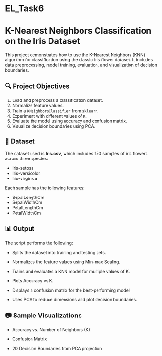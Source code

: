 # EL_Task6

# K-Nearest Neighbors Classification on the Iris Dataset

This project demonstrates how to use the K-Nearest Neighbors (KNN) algorithm for classification using the classic Iris flower dataset. It includes data preprocessing, model training, evaluation, and visualization of decision boundaries.

## 🔍 Project Objectives

1. Load and preprocess a classification dataset.
2. Normalize feature values.
3. Train a `KNeighborsClassifier` from `sklearn`.
4. Experiment with different values of `K`.
5. Evaluate the model using accuracy and confusion matrix.
6. Visualize decision boundaries using PCA.

## 📁 Dataset

The dataset used is **Iris.csv**, which includes 150 samples of iris flowers across three species:
- Iris-setosa
- Iris-versicolor
- Iris-virginica

Each sample has the following features:
- SepalLengthCm
- SepalWidthCm
- PetalLengthCm
- PetalWidthCm

## 📊 Output
The script performs the following:

- Splits the dataset into training and testing sets.

- Normalizes the feature values using Min-max Scaling.

- Trains and evaluates a KNN model for multiple values of K.

- Plots Accuracy vs K.

- Displays a confusion matrix for the best-performing model.

- Uses PCA to reduce dimensions and plot decision boundaries.

## 📷 Sample Visualizations
- Accuracy vs. Number of Neighbors (K)

- Confusion Matrix

- 2D Decision Boundaries from PCA projection
